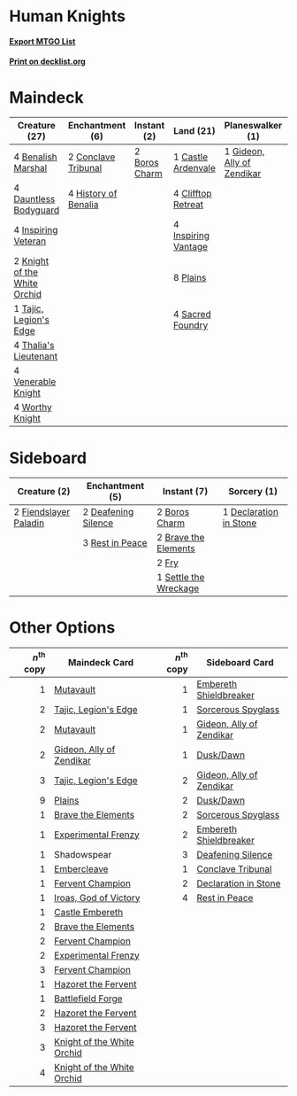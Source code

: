 # Human Knights

#### [Export MTGO List](../collection/Human%20Knights/Human%20Knights.txt)
#### [Print on decklist.org](http://decklist.org/?deckmain=4%09Benalish%20Marshal%0A2%09Boros%20Charm%0A1%09Castle%20Ardenvale%0A4%09Clifftop%20Retreat%0A2%09Conclave%20Tribunal%0A4%09Dauntless%20Bodyguard%0A3%09Declaration%20in%20Stone%0A1%09Gideon,%20Ally%20of%20Zendikar%0A4%09History%20of%20Benalia%0A4%09Inspiring%20Vantage%0A4%09Inspiring%20Veteran%0A2%09Knight%20of%20the%20White%20Orchid%0A8%09Plains%0A4%09Sacred%20Foundry%0A1%09Tajic,%20Legion's%20Edge%0A4%09Thalia's%20Lieutenant%0A4%09Venerable%20Knight%0A4%09Worthy%20Knight&deckside=2%09Boros%20Charm%0A2%09Brave%20the%20Elements%0A2%09Deafening%20Silence%0A1%09Declaration%20in%20Stone%0A2%09Fiendslayer%20Paladin%0A2%09Fry%0A3%09Rest%20in%20Peace%0A1%09Settle%20the%20Wreckage)
# Maindeck

|                                             Creature (27)                                             |                                        Enchantment (6)                                        |                                      Instant (2)                                       |                                          Land (21)                                           |                                          Planeswalker (1)                                           |                                           Sorcery (3)                                           |
|-------------------------------------------------------------------------------------------------------|-----------------------------------------------------------------------------------------------|----------------------------------------------------------------------------------------|----------------------------------------------------------------------------------------------|-----------------------------------------------------------------------------------------------------|-------------------------------------------------------------------------------------------------|
|4 [Benalish Marshal](http://gatherer.wizards.com/Pages/Card/Details.aspx?multiverseid=442894)          |2 [Conclave Tribunal](http://gatherer.wizards.com/Pages/Card/Details.aspx?multiverseid=452756) |2 [Boros Charm](http://gatherer.wizards.com/Pages/Card/Details.aspx?multiverseid=442188)|1 [Castle Ardenvale](http://gatherer.wizards.com/Pages/Card/Details.aspx?multiverseid=473200) |1 [Gideon, Ally of Zendikar](http://gatherer.wizards.com/Pages/Card/Details.aspx?multiverseid=401897)|3 [Declaration in Stone](http://gatherer.wizards.com/Pages/Card/Details.aspx?multiverseid=409750)|
|4 [Dauntless Bodyguard](http://gatherer.wizards.com/Pages/Card/Details.aspx?multiverseid=442902)       |4 [History of Benalia](http://gatherer.wizards.com/Pages/Card/Details.aspx?multiverseid=442909)|                                                                                        |4 [Clifftop Retreat](http://gatherer.wizards.com/Pages/Card/Details.aspx?multiverseid=443127) |                                                                                                     |                                                                                                 |
|4 [Inspiring Veteran](http://gatherer.wizards.com/Pages/Card/Details.aspx?multiverseid=473156)         |                                                                                               |                                                                                        |4 [Inspiring Vantage](http://gatherer.wizards.com/Pages/Card/Details.aspx?multiverseid=417819)|                                                                                                     |                                                                                                 |
|2 [Knight of the White Orchid](http://gatherer.wizards.com/Pages/Card/Details.aspx?multiverseid=178094)|                                                                                               |                                                                                        |8 [Plains](http://gatherer.wizards.com/Pages/Card/Details.aspx?multiverseid=439856)           |                                                                                                     |                                                                                                 |
|1 [Tajic, Legion's Edge](http://gatherer.wizards.com/Pages/Card/Details.aspx?multiverseid=452954)      |                                                                                               |                                                                                        |4 [Sacred Foundry](http://gatherer.wizards.com/Pages/Card/Details.aspx?multiverseid=405106)   |                                                                                                     |                                                                                                 |
|4 [Thalia's Lieutenant](http://gatherer.wizards.com/Pages/Card/Details.aspx?multiverseid=409783)       |                                                                                               |                                                                                        |                                                                                              |                                                                                                     |                                                                                                 |
|4 [Venerable Knight](http://gatherer.wizards.com/Pages/Card/Details.aspx?multiverseid=472997)          |                                                                                               |                                                                                        |                                                                                              |                                                                                                     |                                                                                                 |
|4 [Worthy Knight](http://gatherer.wizards.com/Pages/Card/Details.aspx?multiverseid=472998)             |                                                                                               |                                                                                        |                                                                                              |                                                                                                     |                                                                                                 |


# Sideboard

|                                          Creature (2)                                          |                                       Enchantment (5)                                        |                                          Instant (7)                                           |                                           Sorcery (1)                                           |
|------------------------------------------------------------------------------------------------|----------------------------------------------------------------------------------------------|------------------------------------------------------------------------------------------------|-------------------------------------------------------------------------------------------------|
|2 [Fiendslayer Paladin](http://gatherer.wizards.com/Pages/Card/Details.aspx?multiverseid=430547)|2 [Deafening Silence](http://gatherer.wizards.com/Pages/Card/Details.aspx?multiverseid=472972)|2 [Boros Charm](http://gatherer.wizards.com/Pages/Card/Details.aspx?multiverseid=442188)        |1 [Declaration in Stone](http://gatherer.wizards.com/Pages/Card/Details.aspx?multiverseid=409750)|
|                                                                                                |3 [Rest in Peace](http://gatherer.wizards.com/Pages/Card/Details.aspx?multiverseid=442021)    |2 [Brave the Elements](http://gatherer.wizards.com/Pages/Card/Details.aspx?multiverseid=389450) |                                                                                                 |
|                                                                                                |                                                                                              |2 [Fry](http://gatherer.wizards.com/Pages/Card/Details.aspx?multiverseid=466894)                |                                                                                                 |
|                                                                                                |                                                                                              |1 [Settle the Wreckage](http://gatherer.wizards.com/Pages/Card/Details.aspx?multiverseid=435186)|                                                                                                 |


# Other Options

|*n*<sup>th</sup> copy|                                            Maindeck Card                                            |*n*<sup>th</sup> copy|                                          Sideboard Card                                           |
|--------------------:|-----------------------------------------------------------------------------------------------------|--------------------:|---------------------------------------------------------------------------------------------------|
|                    1|[Mutavault](http://gatherer.wizards.com/Pages/Card/Details.aspx?multiverseid=370733)                 |                    1|[Embereth Shieldbreaker](http://gatherer.wizards.com/Pages/Card/Details.aspx?multiverseid=473084)  |
|                    2|[Tajic, Legion's Edge](http://gatherer.wizards.com/Pages/Card/Details.aspx?multiverseid=452954)      |                    1|[Sorcerous Spyglass](http://gatherer.wizards.com/Pages/Card/Details.aspx?multiverseid=435407)      |
|                    2|[Mutavault](http://gatherer.wizards.com/Pages/Card/Details.aspx?multiverseid=370733)                 |                    1|[Gideon, Ally of Zendikar](http://gatherer.wizards.com/Pages/Card/Details.aspx?multiverseid=401897)|
|                    2|[Gideon, Ally of Zendikar](http://gatherer.wizards.com/Pages/Card/Details.aspx?multiverseid=401897)  |                    1|[Dusk/Dawn](http://gatherer.wizards.com/Pages/Card/Details.aspx?multiverseid=426912)               |
|                    3|[Tajic, Legion's Edge](http://gatherer.wizards.com/Pages/Card/Details.aspx?multiverseid=452954)      |                    2|[Gideon, Ally of Zendikar](http://gatherer.wizards.com/Pages/Card/Details.aspx?multiverseid=401897)|
|                    9|[Plains](http://gatherer.wizards.com/Pages/Card/Details.aspx?multiverseid=439856)                    |                    2|[Dusk/Dawn](http://gatherer.wizards.com/Pages/Card/Details.aspx?multiverseid=426912)               |
|                    1|[Brave the Elements](http://gatherer.wizards.com/Pages/Card/Details.aspx?multiverseid=389450)        |                    2|[Sorcerous Spyglass](http://gatherer.wizards.com/Pages/Card/Details.aspx?multiverseid=435407)      |
|                    1|[Experimental Frenzy](http://gatherer.wizards.com/Pages/Card/Details.aspx?multiverseid=452849)       |                    2|[Embereth Shieldbreaker](http://gatherer.wizards.com/Pages/Card/Details.aspx?multiverseid=473084)  |
|                    1|Shadowspear                                                                                          |                    3|[Deafening Silence](http://gatherer.wizards.com/Pages/Card/Details.aspx?multiverseid=472972)       |
|                    1|[Embercleave](http://gatherer.wizards.com/Pages/Card/Details.aspx?multiverseid=473082)               |                    1|[Conclave Tribunal](http://gatherer.wizards.com/Pages/Card/Details.aspx?multiverseid=452756)       |
|                    1|[Fervent Champion](http://gatherer.wizards.com/Pages/Card/Details.aspx?multiverseid=473086)          |                    2|[Declaration in Stone](http://gatherer.wizards.com/Pages/Card/Details.aspx?multiverseid=409750)    |
|                    1|[Iroas, God of Victory](http://gatherer.wizards.com/Pages/Card/Details.aspx?multiverseid=420822)     |                    4|[Rest in Peace](http://gatherer.wizards.com/Pages/Card/Details.aspx?multiverseid=442021)           |
|                    1|[Castle Embereth](http://gatherer.wizards.com/Pages/Card/Details.aspx?multiverseid=473201)           |                     |                                                                                                   |
|                    2|[Brave the Elements](http://gatherer.wizards.com/Pages/Card/Details.aspx?multiverseid=389450)        |                     |                                                                                                   |
|                    2|[Fervent Champion](http://gatherer.wizards.com/Pages/Card/Details.aspx?multiverseid=473086)          |                     |                                                                                                   |
|                    2|[Experimental Frenzy](http://gatherer.wizards.com/Pages/Card/Details.aspx?multiverseid=452849)       |                     |                                                                                                   |
|                    3|[Fervent Champion](http://gatherer.wizards.com/Pages/Card/Details.aspx?multiverseid=473086)          |                     |                                                                                                   |
|                    1|[Hazoret the Fervent](http://gatherer.wizards.com/Pages/Card/Details.aspx?multiverseid=426838)       |                     |                                                                                                   |
|                    1|[Battlefield Forge](http://gatherer.wizards.com/Pages/Card/Details.aspx?multiverseid=129479)         |                     |                                                                                                   |
|                    2|[Hazoret the Fervent](http://gatherer.wizards.com/Pages/Card/Details.aspx?multiverseid=426838)       |                     |                                                                                                   |
|                    3|[Hazoret the Fervent](http://gatherer.wizards.com/Pages/Card/Details.aspx?multiverseid=426838)       |                     |                                                                                                   |
|                    3|[Knight of the White Orchid](http://gatherer.wizards.com/Pages/Card/Details.aspx?multiverseid=178094)|                     |                                                                                                   |
|                    4|[Knight of the White Orchid](http://gatherer.wizards.com/Pages/Card/Details.aspx?multiverseid=178094)|                     |                                                                                                   |

